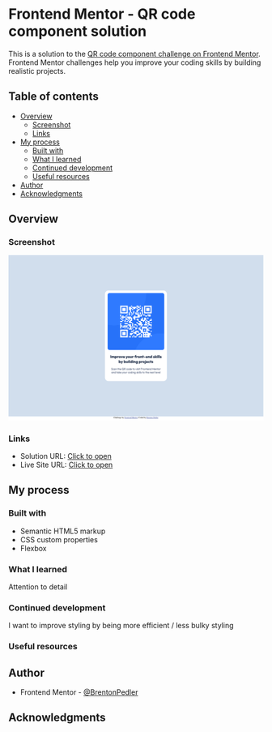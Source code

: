 # Frontend Mentor - QR code component solution

This is a solution to the [QR code component challenge on Frontend Mentor](https://www.frontendmentor.io/challenges/qr-code-component-iux_sIO_H). Frontend Mentor challenges help you improve your coding skills by building realistic projects.

## Table of contents

- [Overview](#overview)
  - [Screenshot](#screenshot)
  - [Links](#links)
- [My process](#my-process)
  - [Built with](#built-with)
  - [What I learned](#what-i-learned)
  - [Continued development](#continued-development)
  - [Useful resources](#useful-resources)
- [Author](#author)
- [Acknowledgments](#acknowledgments)

## Overview

### Screenshot

![](./assets/solution.png)


### Links

- Solution URL: [Click to open](https://www.frontendmentor.io/solutions/html-and-css-qr-code-frontend-challenge-v1k8cJyRJI)
- Live Site URL: [Click to open](https://gleeful-cactus-002fc8.netlify.app/)

## My process

### Built with

- Semantic HTML5 markup
- CSS custom properties
- Flexbox

### What I learned

Attention to detail

### Continued development

I want to improve styling by being more efficient / less bulky styling

### Useful resources


## Author

- Frontend Mentor - [@BrentonPedler](https://www.frontendmentor.io/profile/BrentonPedler)

## Acknowledgments
